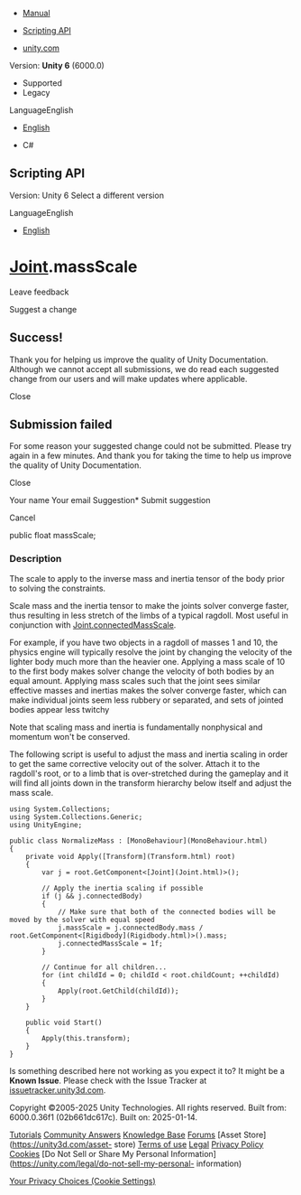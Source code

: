 [ ]()

  * [Manual](../Manual/index.html)
  * [Scripting API](../ScriptReference/index.html)

  * [unity.com](https://unity.com/)

Version: **Unity 6** (6000.0)

  * Supported
  * Legacy

LanguageEnglish

  * [English]()

  * C#

[ ](https://docs.unity3d.com)

## Scripting API

Version: Unity 6 Select a different version

LanguageEnglish

  * [English]()

#  [Joint](Joint.html).massScale

Leave feedback

Suggest a change

## Success!

Thank you for helping us improve the quality of Unity Documentation. Although
we cannot accept all submissions, we do read each suggested change from our
users and will make updates where applicable.

Close

## Submission failed

For some reason your suggested change could not be submitted. Please <a>try
again</a> in a few minutes. And thank you for taking the time to help us
improve the quality of Unity Documentation.

Close

Your name Your email Suggestion* Submit suggestion

Cancel

[ ]()

public float massScale;

### Description

The scale to apply to the inverse mass and inertia tensor of the body prior to
solving the constraints.

Scale mass and the inertia tensor to make the joints solver converge faster,
thus resulting in less stretch of the limbs of a typical ragdoll. Most useful
in conjunction with [Joint.connectedMassScale](Joint-connectedMassScale.html).  
  
For example, if you have two objects in a ragdoll of masses 1 and 10, the
physics engine will typically resolve the joint by changing the velocity of
the lighter body much more than the heavier one. Applying a mass scale of 10
to the first body makes solver change the velocity of both bodies by an equal
amount. Applying mass scales such that the joint sees similar effective masses
and inertias makes the solver converge faster, which can make individual
joints seem less rubbery or separated, and sets of jointed bodies appear less
twitchy  
  
Note that scaling mass and inertia is fundamentally nonphysical and momentum
won't be conserved.  
  
The following script is useful to adjust the mass and inertia scaling in order
to get the same corrective velocity out of the solver. Attach it to the
ragdoll's root, or to a limb that is over-stretched during the gameplay and it
will find all joints down in the transform hierarchy below itself and adjust
the mass scale.

    
    
    using System.Collections;
    using System.Collections.Generic;
    using UnityEngine;  
      
    public class NormalizeMass : [MonoBehaviour](MonoBehaviour.html)
    {
        private void Apply([Transform](Transform.html) root)
        {
            var j = root.GetComponent<[Joint](Joint.html)>();  
      
            // Apply the inertia scaling if possible
            if (j && j.connectedBody)
            {
                // Make sure that both of the connected bodies will be moved by the solver with equal speed
                j.massScale = j.connectedBody.mass / root.GetComponent<[Rigidbody](Rigidbody.html)>().mass;
                j.connectedMassScale = 1f;
            }  
      
            // Continue for all children...
            for (int childId = 0; childId < root.childCount; ++childId)
            {
                Apply(root.GetChild(childId));
            }
        }  
      
        public void Start()
        {
            Apply(this.transform);
        }
    }
    

Is something described here not working as you expect it to? It might be a
**Known Issue**. Please check with the Issue Tracker at
[issuetracker.unity3d.com](https://issuetracker.unity3d.com).

Copyright ©2005-2025 Unity Technologies. All rights reserved. Built from:
6000.0.36f1 (02b661dc617c). Built on: 2025-01-14.

[Tutorials](https://unity3d.com/learn) [Community
Answers](https://answers.unity3d.com) [Knowledge
Base](https://support.unity3d.com/hc/en-us)
[Forums](https://forum.unity3d.com) [Asset Store](https://unity3d.com/asset-
store) [Terms of use](https://docs.unity3d.com/Manual/TermsOfUse.html)
[Legal](https://unity.com/legal) [Privacy
Policy](https://unity.com/legal/privacy-policy)
[Cookies](https://unity.com/legal/cookie-policy) [Do Not Sell or Share My
Personal Information](https://unity.com/legal/do-not-sell-my-personal-
information)

[Your Privacy Choices (Cookie Settings)](javascript:void\(0\);)

